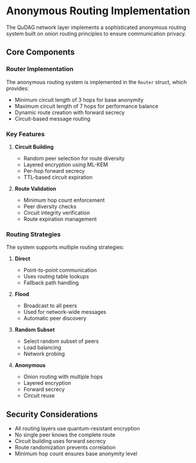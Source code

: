 # Anonymous Routing Implementation

The QuDAG network layer implements a sophisticated anonymous routing system built on onion routing principles to ensure communication privacy.

## Core Components

### Router Implementation

The anonymous routing system is implemented in the `Router` struct, which provides:

- Minimum circuit length of 3 hops for base anonymity
- Maximum circuit length of 7 hops for performance balance
- Dynamic route creation with forward secrecy
- Circuit-based message routing

### Key Features

1. **Circuit Building**
   - Random peer selection for route diversity
   - Layered encryption using ML-KEM
   - Per-hop forward secrecy
   - TTL-based circuit expiration

2. **Route Validation**
   - Minimum hop count enforcement
   - Peer diversity checks
   - Circuit integrity verification
   - Route expiration management

### Routing Strategies

The system supports multiple routing strategies:

1. **Direct**
   - Point-to-point communication
   - Uses routing table lookups
   - Fallback path handling

2. **Flood**
   - Broadcast to all peers
   - Used for network-wide messages
   - Automatic peer discovery

3. **Random Subset**
   - Select random subset of peers
   - Load balancing
   - Network probing

4. **Anonymous**
   - Onion routing with multiple hops
   - Layered encryption
   - Forward secrecy
   - Circuit reuse

## Security Considerations

- All routing layers use quantum-resistant encryption
- No single peer knows the complete route
- Circuit building uses forward secrecy
- Route randomization prevents correlation
- Minimum hop count ensures base anonymity level